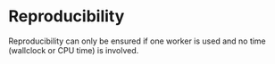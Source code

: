 # Reproducibility

Reproducibility can only be ensured if one worker is used and no time (wallclock or CPU time) is involved.